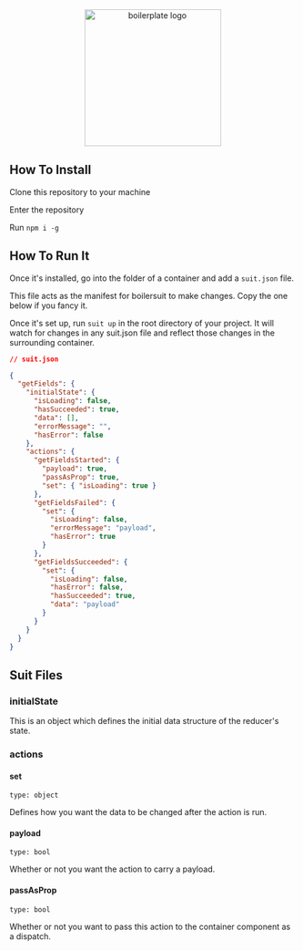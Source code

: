 <div style="text-align: center"><img src="https://raw.githubusercontent.com/mattpocock/boilersuit/master/logo.png" height="240px" alt="boilerplate logo"/></div>

## How To Install

Clone this repository to your machine

Enter the repository

Run `npm i -g`

## How To Run It

Once it's installed, go into the folder of a container and add a `suit.json` file.

This file acts as the manifest for boilersuit to make changes. Copy the one below if you fancy it.

Once it's set up, run `suit up` in the root directory of your project. It will watch for changes in any suit.json file and reflect those changes in the surrounding container.

```json
// suit.json

{
  "getFields": {
    "initialState": {
      "isLoading": false,
      "hasSucceeded": true,
      "data": [],
      "errorMessage": "",
      "hasError": false
    },
    "actions": {
      "getFieldsStarted": {
        "payload": true,
        "passAsProp": true,
        "set": { "isLoading": true }
      },
      "getFieldsFailed": {
        "set": {
          "isLoading": false,
          "errorMessage": "payload",
          "hasError": true
        }
      },
      "getFieldsSucceeded": {
        "set": {
          "isLoading": false,
          "hasError": false,
          "hasSucceeded": true,
          "data": "payload"
        }
      }
    }
  }
}
```

## Suit Files

### initialState

This is an object which defines the initial data structure of the reducer's state.

### actions

#### set

`type: object`

Defines how you want the data to be changed after the action is run.

#### payload

`type: bool`

Whether or not you want the action to carry a payload.

#### passAsProp

`type: bool`

Whether or not you want to pass this action to the container component as a dispatch.